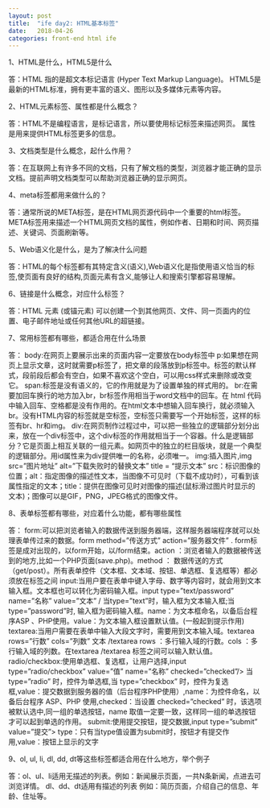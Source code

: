 ```yaml
---
layout: post
title:  "ife day2: HTML基本标签"
date:   2018-04-26
categories: front-end html ife
---
```


1、HTML是什么，HTML5是什么

答：HTML 指的是超文本标记语言 (Hyper Text Markup Language)。
HTML5是最新的HTML标准，拥有更丰富的语义、图形以及多媒体元素等内容。

2、HTML元素标签、属性都是什么概念？

答：HTML不是编程语言，是标记语言，所以要使用标记标签来描述网页。
属性是用来提供HTML标签更多的信息。

3、文档类型是什么概念，起什么作用？

答：在互联网上有许多不同的文档，只有了解文档的类型，浏览器才能正确的显示文档。提前声明文档类型可以帮助浏览器正确的显示网页。

4、meta标签都用来做什么的？

答：通常所说的META标签，是在HTML网页源代码中一个重要的html标签。META标签用来描述一个HTML网页文档的属性，例如作者、日期和时间、网页描述、关键词、页面刷新等。

5、Web语义化是什么，是为了解决什么问题

答：HTML的每个标签都有其特定含义(语义),Web语义化是指使用语义恰当的标签,使页面有良好的结构,页面元素有含义,能够让人和搜索引擎都容易理解。

6、链接是什么概念，对应什么标签？

答：HTML <a> 元素 (或锚元素) 可以创建一个到其他网页、文件、同一页面内的位置、电子邮件地址或任何其他URL的超链接。

7、常用标签都有哪些，都适合用在什么场景

答：
body:在网页上要展示出来的页面内容一定要放在body标签中
p:如果想在网页上显示文章，这时就需要p标签了，把文章的段落放到p标签中。标签的默认样式，段前段后都会有空白，如果不喜欢这个空白，可以用css样式来删除或改变它。
span:标签是没有语义的，它的作用就是为了设置单独的样式用的。
br:在需要加回车换行的地方加入br，br标签作用相当于word文档中的回车。在 html 代码中输入回车、空格都是没有作用的。在html文本中想输入回车换行，就必须输入br。没有HTML内容的标签就是空标签，空标签只需要写一个开始标签，这样的标签有br、hr和img。
div:在网页制作过程过中，可以把一些独立的逻辑部分划分出来，放在一个div标签中，这个div标签的作用就相当于一个容器。什么是逻辑部分？它是页面上相互关联的一组元素。如网页中的独立的栏目版块，就是一个典型的逻辑部分。用id属性来为div提供唯一的名称，必须唯一。
img:插入图片,img src=”图片地址” alt=”下载失败时的替换文本” title = “提示文本” src：标识图像的位置；alt：指定图像的描述性文本，当图像不可见时（下载不成功时），可看到该属性指定的文本；title：提供在图像可见时对图像的描述(鼠标滑过图片时显示的文本)；图像可以是GIF，PNG，JPEG格式的图像文件。

8、表单标签都有哪些，对应着什么功能，都有哪些属性

答：
form:可以把浏览者输入的数据传送到服务器端，这样服务器端程序就可以处理表单传过来的数据。form method=”传送方式” action=”服务器文件” . form标签是成对出现的，以form开始，以/form结束。action ：浏览者输入的数据被传送到的地方,比如一个PHP页面(save.php)。method ： 数据传送的方式（get/post）。所有表单控件（文本框、文本域、按钮、单选框、复选框等）都必须放在标签之间
input:当用户要在表单中键入字母、数字等内容时，就会用到文本输入框。文本框也可以转化为密码输入框。input type=”text/password” name=”名称” value=”文本” / 当type=”text”时，输入框为文本输入框;当type=”password”时, 输入框为密码输入框。name：为文本框命名，以备后台程序ASP 、PHP使用。value：为文本输入框设置默认值。(一般起到提示作用)
textarea:当用户需要在表单中输入大段文字时，需要用到文本输入域。textarea rows=”行数” cols=”列数” 文本 /textarea rows ：多行输入域的行数。cols ：多行输入域的列数。在textarea /textarea 标签之间可以输入默认值。
radio/checkbox:使用单选框、复选框，让用户选择,input type=”radio/checkbox” value=”值” name=”名称” checked=”checked”/> 当 type=”radio” 时，控件为单选框,当 type=”checkbox” 时，控件为复选框,value：提交数据到服务器的值（后台程序PHP使用）,name：为控件命名，以备后台程序 ASP、PHP 使用,checked：当设置 checked=”checked” 时，该选项被默认选中,同一组的单选按钮，name 取值一定要一致，这样同一组的单选按钮才可以起到单选的作用。
submit:使用提交按钮，提交数据,input type=”submit” value=”提交”> type：只有当type值设置为submit时，按钮才有提交作用,value：按钮上显示的文字

9、ol, ul, li, dl, dd, dt等这些标签都适合用在什么地方，举个例子

答：ol、ul、li适用无描述的列表。例如：新闻展示页面，一共N条新闻，点进去可浏览详情。
dl、dd、dt适用有描述的列表 例如：简历页面，介绍自己的信息、年龄、住址等。
